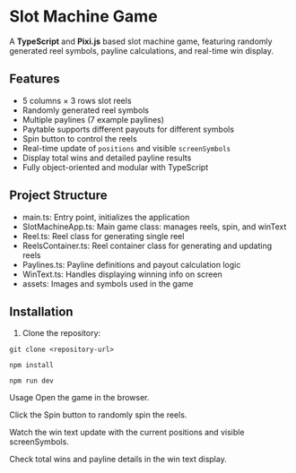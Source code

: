 # Slot Machine Game

A **TypeScript** and **Pixi.js** based slot machine game, featuring randomly generated reel symbols, payline calculations, and real-time win display.

## Features

- 5 columns × 3 rows slot reels
- Randomly generated reel symbols
- Multiple paylines (7 example paylines)
- Paytable supports different payouts for different symbols
- Spin button to control the reels
- Real-time update of `positions` and visible `screenSymbols`
- Display total wins and detailed payline results
- Fully object-oriented and modular with TypeScript

## Project Structure
- main.ts: Entry point, initializes the application
- SlotMachineApp.ts: Main game class: manages reels, spin, and winText
- Reel.ts: Reel class for generating single reel
- ReelsContainer.ts: Reel container class for generating and updating reels
- Paylines.ts: Payline definitions and payout calculation logic
- WinText.ts: Handles displaying winning info on screen
- assets: Images and symbols used in the game

## Installation

1. Clone the repository:
```
git clone <repository-url>

npm install

npm run dev
```
Usage
Open the game in the browser.

Click the Spin button to randomly spin the reels.

Watch the win text update with the current positions and visible screenSymbols.

Check total wins and payline details in the win text display.





